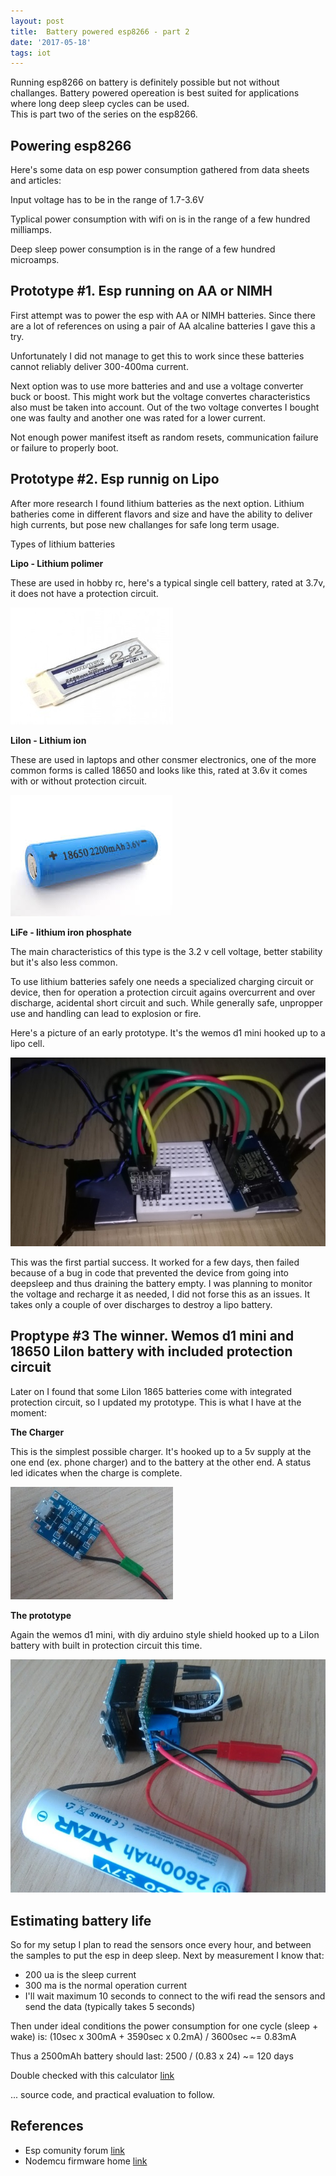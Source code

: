 ```yaml
---
layout: post
title:  Battery powered esp8266 - part 2
date: '2017-05-18'
tags: iot
---
```


Running esp8266 on battery is definitely possible but not without challanges. Battery powered opereation is best suited for applications where long deep sleep cycles can be used.  
This is part two of the series on the esp8266.

## Powering esp8266

Here's some data on esp power consumption gathered from data sheets and articles: 

Input voltage has to be in the range of 1.7-3.6V

Typlical power consumption with wifi on is in the range of a few hundred milliamps.

Deep sleep power consumption is in the range of a few hundred microamps.

## Prototype #1. Esp running on AA or NIMH

First attempt was to power the esp with AA or NIMH batteries. Since there are a lot of references on using a pair of AA alcaline batteries I gave this a try.

Unfortunately I did not manage to get this to work since these batteries cannot reliably deliver 300-400ma current. 

Next option was to use more batteries and and use a voltage converter buck or boost. This might work but the voltage convertes characteristics also must be taken into account. Out of the two voltage convertes I bought one was faulty and another one was rated for a lower current.

Not enough power manifest itseft as random resets, communication failure or failure to properly boot.


## Prototype #2. Esp runnig on Lipo 

After more research I found lithium batteries as the next option. Lithium batheries come in different flavors and size and have the ability to deliver high currents, but pose new challanges for safe long term usage.

Types of lithium batteries 

**Lipo - Lithium polimer**

These are used in hobby rc, here's a typical single cell battery, rated at 3.7v, it does not have a protection circuit.

![lipo cell](/public/esp8266/lipo-cell.jpg)

**LiIon - Lithium ion** 

These are used in laptops and other consmer electronics, one of the more common forms is called 18650 and looks like this, rated at 3.6v it comes with or without protection circuit.

![18650](/public/esp8266/18650.jpg)

**LiFe - lithium iron phosphate**

The main characteristics of this type is the 3.2 v cell voltage, better stability but it's also less common.


To use lithium batteries safely one needs a specialized charging circuit or device, then for operation a protection circuit agains overcurrent and over discharge, acidental short circuit and such. While generally safe, unpropper use and handling can lead to explosion or fire.


Here's a picture of an early prototype. It's the wemos d1 mini hooked up to a lipo cell.

![proto1](/public/esp8266/proto1.jpg)

This was the first partial success. It worked for a few days, then failed because of a bug in code that prevented the device from going into deepsleep and thus draining the battery empty. I was planning to monitor the voltage and recharge it as needed, I did not forse this as an issues. It takes only a couple of over discharges to destroy a lipo battery.


## Proptype #3 The winner. Wemos d1 mini and 18650 LiIon battery with included protection circuit

Later on I found that some LiIon 1865 batteries come with integrated protection circuit, so I updated my prototype. This is what I have at the moment:

**The Charger**

This is the simplest possible charger. It's hooked up to a 5v supply at the one end (ex. phone charger) and to the battery at the other end. A status led idicates when the charge is complete.

![charger](/public/esp8266/charger.jpg)

**The prototype**

Again the wemos d1 mini, with diy arduino style shield hooked up to a LiIon battery with built in protection circuit this time.

![proto2](/public/esp8266/proto2.jpg)


## Estimating battery life ##

So for my setup I plan to read the sensors once every hour, and between the samples to put the esp in deep sleep. Next by measurement I know that:

 - 200 ua is the sleep current 
 - 300 ma is the normal operation current
 - I'll wait maximum 10 seconds to connect to the wifi read the sensors and send the data (typically takes 5 seconds)

Then under ideal conditions the power consumption for one cycle (sleep + wake) is: (10sec x 300mA + 3590sec x 0.2mA) / 3600sec ~= 0.83mA 

Thus a 2500mAh battery should last: 2500 / (0.83 x 24) ~= 120 days

Double checked with this calculator [link](http://oregonembedded.com/batterycalc.htm)

... source code, and practical evaluation to follow.

## References

- Esp comunity forum [link](http://www.esp8266.com/)
- Nodemcu firmware home [link](http://nodemcu.com/index_en.html)